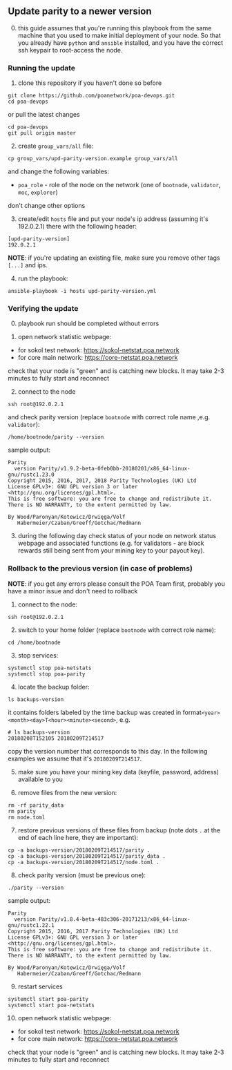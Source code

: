 ## Update parity to a newer version

0. this guide assumes that you're running this playbook from the same machine that you used to make initial deployment of your node. So that you already have `python` and `ansible` installed, and you have the correct ssh keypair to root-access the node.

### Running the update
1. clone this repository if you haven't done so before
```
git clone https://github.com/poanetwork/poa-devops.git
cd poa-devops
```
or pull the latest changes
```
cd poa-devops
git pull origin master
```

2. create `group_vars/all` file:
```
cp group_vars/upd-parity-version.example group_vars/all
```
and change the following variables:
* `poa_role` - role of the node on the network (one of `bootnode`, `validator`, `moc`, `explorer`)

don't change other options

3. create/edit `hosts` file and put your node's ip address (assuming it's 192.0.2.1) there with the following header:
```
[upd-parity-version]
192.0.2.1
```
**NOTE**: if you're updating an existing file, make sure you remove other tags `[...]` and ips.

4. run the playbook:
```
ansible-playbook -i hosts upd-parity-version.yml
```

### Verifying the update
0. playbook run should be completed without errors

1. open network statistic webpage:
  - for sokol test network: https://sokol-netstat.poa.network
  - for core main network: https://core-netstat.poa.network

check that your node is "green" and is catching new blocks. It may take 2-3 minutes to fully start and reconnect

2. connect to the node
```
ssh root@192.0.2.1
```
and check parity version (replace `bootnode` with correct role name ,e.g. `validator`):
```
/home/bootnode/parity --version
```
sample output:
```
Parity
  version Parity/v1.9.2-beta-0feb0bb-20180201/x86_64-linux-gnu/rustc1.23.0
Copyright 2015, 2016, 2017, 2018 Parity Technologies (UK) Ltd
License GPLv3+: GNU GPL version 3 or later <http://gnu.org/licenses/gpl.html>.
This is free software: you are free to change and redistribute it.
There is NO WARRANTY, to the extent permitted by law.

By Wood/Paronyan/Kotewicz/Drwięga/Volf
   Habermeier/Czaban/Greeff/Gotchac/Redmann

```

3. during the following day check status of your node on network status webpage and associated functions (e.g. for validators - are block rewards still being sent from your mining key to your payout key).

### Rollback to the previous version (in case of problems)
**NOTE**: if you get any errors please consult the POA Team first, probably you have a minor issue and don't need to rollback

1. connect to the node:
```
ssh root@192.0.2.1
```

2. switch to your home folder (replace `bootnode` with correct role name):
```
cd /home/bootnode
```

3. stop services:
```
systemctl stop poa-netstats
systemctl stop poa-parity
```

4. locate the backup folder:
```
ls backups-version
```
it contains folders labeled by the time backup was created in format`<year><month><day>T<hour><minute><second>`, e.g.
```
# ls backups-version
20180208T152105 20180209T214517
```
copy the version number that corresponds to this day. In the following examples we assume that it's `20180209T214517`.

5. make sure you have your mining key data (keyfile, password, address) available to you

6. remove files from the new version:
```
rm -rf parity_data
rm parity
rm node.toml
```

7. restore previous versions of these files from backup (note dots `.` at the end of each line here, they are important):
```
cp -a backups-version/20180209T214517/parity .
cp -a backups-version/20180209T214517/parity_data .
cp -a backups-version/20180209T214517/node.toml .
```

8. check parity version (must be previous one):
```
./parity --version
```
sample output:
```
Parity
  version Parity/v1.8.4-beta-483c306-20171213/x86_64-linux-gnu/rustc1.22.1
Copyright 2015, 2016, 2017 Parity Technologies (UK) Ltd
License GPLv3+: GNU GPL version 3 or later <http://gnu.org/licenses/gpl.html>.
This is free software: you are free to change and redistribute it.
There is NO WARRANTY, to the extent permitted by law.

By Wood/Paronyan/Kotewicz/Drwięga/Volf
   Habermeier/Czaban/Greeff/Gotchac/Redmann

```

9. restart services
```
systemctl start poa-parity
systemctl start poa-netstats
```

10. open network statistic webpage:
  - for sokol test network: https://sokol-netstat.poa.network
  - for core main network: https://core-netstat.poa.network

check that your node is "green" and is catching new blocks. It may take 2-3 minutes to fully start and reconnect
